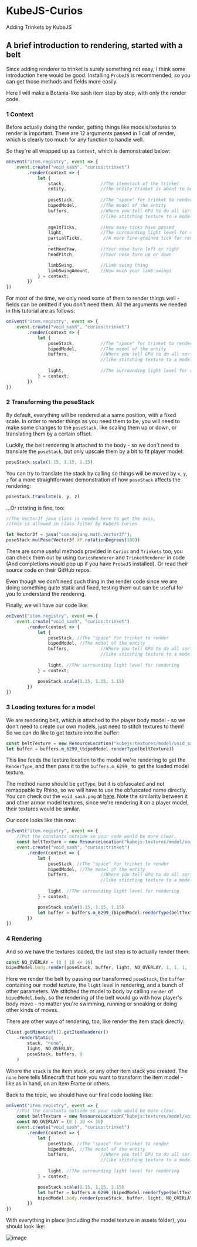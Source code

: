 # KubeJS-Curios

Adding Trinkets by KubeJS

## A brief introduction to rendering, started with a belt

Since adding renderer to trinket is surely something not easy, I think some introduction here would be good.
Installing `ProbeJS` is recommended, so you can get those methods and fields more easily.

Here I will make a Botania-like sash item step by step, with only the render code.

### 1 Context

Before actually doing the render, getting things like models/textures to render is important. There are 12 arguments
passed in 1 call of render, which is clearly too much for any function to handle well.

So they're all wrapped up as `Context`, which is demonstrated below:

```js
onEvent("item.registry", event => {
    event.create("void_sash", "curios:trinket")
        .render(context => {
            let {
                stack,              //The itemstack of the trinket
                entity,             //The entity trinket is about to be rendered on
                
                poseStack,          //The "space" for trinket to render
                bipedModel,         //The model of the entity
                buffers,            //Where you tell GPU to do all sorts of thing, 
                                    //like stitching texture to a model or something else.
               
                ageInTicks,         //How many ticks have passed
                light,              //The surrounding light level for rendering
                partialTicks,        //A more fine-grained tick for rendering
                
                netHeadYaw,         //Your nose turn left or right
                headPitch,          //Your nose turn up or down

                limbSwing,          //Limb swing thing
                limbSwingAmount,    //How much your limb swings
            } = context;
        })
})
```

For most of the time, we only need some of them to render things well - fields can be omitted if you don't need them.
All the arguments we needed in this tutorial are as follows:

```js
onEvent("item.registry", event => {
    event.create("void_sash", "curios:trinket")
        .render(context => {
            let { 
                poseStack,          //The "space" for trinket to render
                bipedModel,         //The model of the entity
                buffers,            //Where you tell GPU to do all sorts of thing, 
                                    //like stitching texture to a model or something else.
                                    
                light,              //The surrounding light level for rendering
            } = context;
        })
})
```

### 2 Transforming the poseStack

By default, everything will be rendered at a same position, with a fixed scale. In order to render things as you need
them to be, you will need to make some changes to the `poseStack`, like scaling them up or down, or translating them by
a certain offset.

Luckily, the belt rendering is attached to the body - so we don't need to translate the `poseStack`, but only upscale
them by a bit to fit player model:

```js
poseStack.scale(1.15, 1.15, 1.15)
```

You can try to translate the stack by calling so things will be moved by `x`, `y`, `z` for a more straightforward
demonstration of how `poseStack` affects the rendering:

```js
poseStack.translate(x, y, z)
```

...Or rotating is fine, too:

```js
//The Vector3f java class is needed here to get the axis, 
//this is allowed in class filter by KubeJS Curios

let Vector3f = java("com.mojang.math.Vector3f");
poseStack.mulPose(Vector3f.XP.rotationDegrees(180))
```

There are some useful methods provided in `Curios` and `Trinkets` too, you can check them out by using `CuriosRenderer`
and `TrinketRenderer` in code (And completions would pop up if you have `ProbeJS` installed). Or read their source code
on their GitHub repos.

Even though we don't need such thing in the render code since we are doing something quite static and fixed, testing
them out can be useful for you to understand the rendering.

Finally, we will have our code like:

```js
onEvent("item.registry", event => {
    event.create("void_sash", "curios:trinket")
        .render(context => {
            let {
                poseStack, //The "space" for trinket to render
                bipedModel, //The model of the entity
                buffers,            //Where you tell GPU to do all sorts of thing, 
                                    //like stitching texture to a model or something else.
                                    
                light, //The surrounding light level for rendering
            } = context;

            poseStack.scale(1.15, 1.15, 1.15)
        })
})
```

### 3 Loading textures for a model

We are rendering belt, which is attached to the player body model - so we don't need to create our own models, just need
to stitch textures to them! So we can do like to get texture into the buffer:

```js
const beltTexture = new ResourceLocation("kubejs:textures/model/void_sash.png")
let buffer = buffers.m_6299_(bipedModel.renderType(beltTexture))
```

This line feeds the texture location to the model we're rendering to get the `RenderType`, and then pass it to
the `buffers.m_6299_` to get the loaded model texture.

The method name should be `getType`, but it is obfuscated and not remappable by Rhino, so we will have to use the
obfuscated name directly. You can check out the `void_sash.png` at [here](examples/void_sash.png). Note the similarity
between it and other armor model textures, since we're rendering it on a player model, their textures would be similar.

Our code looks like this now:

```js
onEvent("item.registry", event => {
    //Put the constants outside so your code would be more clear.
    const beltTexture = new ResourceLocation("kubejs:textures/model/void_sash.png")
    event.create("void_sash", "curios:trinket")
        .render(context => {
            let {
                poseStack, //The "space" for trinket to render
                bipedModel, //The model of the entity
                buffers,            //Where you tell GPU to do all sorts of thing, 
                                    //like stitching texture to a model or something else.
                                    
                light, //The surrounding light level for rendering
            } = context;

            poseStack.scale(1.15, 1.15, 1.15)
            let buffer = buffers.m_6299_(bipedModel.renderType(beltTexture))
        })
})
```

### 4 Rendering

And so we have the textures loaded, the last step is to actually render them:

```js
const NO_OVERLAY = (0 | 10 << 16)
bipedModel.body.render(poseStack, buffer, light, NO_OVERLAY, 1, 1, 1, 1)
```

Here we render the belt by passing our transformed `poseStack`, the `buffer` containing our model texture, the `light`
level in rendering, and a bunch of other parameters. We stitched the model to body by calling `render`
of `bipedModel.body`, so the rendering of the belt would go with how player's body move - no matter you're swimming,
running or sneaking or doing other kinds of moves.

There are other ways of rendering, too, like render the item stack directly:

```js
Client.getMinecraft().getItemRenderer()
    .renderStatic(
        stack, "none",
        light, NO_OVERLAY,
        poseStack, buffers, 0
    )
```

Where the `stack` is the item stack, or any other item stack you created. The `none` here tells Minecraft that how you
want to transform the item model - like as in hand, on an Item Frame or others.

Back to the topic, we should have our final code looking like:

```js
onEvent("item.registry", event => {
    //Put the constants outside so your code would be more clear.
    const beltTexture = new ResourceLocation("kubejs:textures/model/void_sash.png")
    const NO_OVERLAY = (0 | 10 << 16)
    event.create("void_sash", "curios:trinket")
        .render(context => {
            let {
                poseStack, //The "space" for trinket to render
                bipedModel, //The model of the entity
                buffers,            //Where you tell GPU to do all sorts of thing, 
                                    //like stitching texture to a model or something else.
                                    
                light, //The surrounding light level for rendering
            } = context;

            poseStack.scale(1.15, 1.15, 1.15)
            let buffer = buffers.m_6299_(bipedModel.renderType(beltTexture))
            bipedModel.body.render(poseStack, buffer, light, NO_OVERLAY, 1, 1, 1, 1)
        })
})
```

With everything in place (including the model texture in assets folder), you should look like:

![image](examples/render.png)